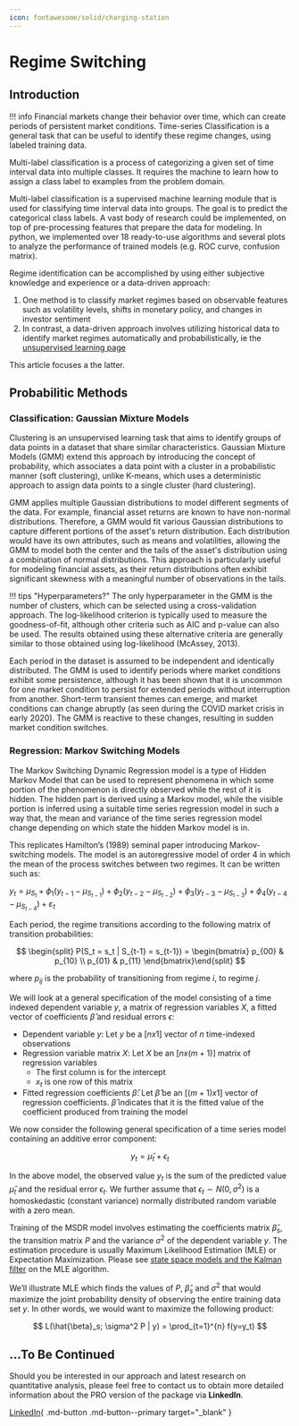 ```yaml
---
icon: fontawesome/solid/charging-station
---
```


# Regime Switching

## Introduction

!!! info
    Financial markets change their behavior over time, which can create periods of persistent market conditions. Time-series Classification is a general task that can be useful to identify these regime changes, using labeled training data.

Multi-label classification is a process of categorizing a given set of time interval data into multiple classes. It requires the machine to learn how to assign a class label to examples from the problem domain.

Multi-label classification is a supervised machine learning module that is used for classifying time interval data into groups. The goal is to predict the categorical class labels. A vast body of research could be implemented, on top of pre-processing features that prepare the data for modeling. In python, we implemented over 18 ready-to-use algorithms and several plots to analyze the performance of trained models (e.g. ROC curve, confusion matrix).

Regime identification can be accomplished by using either subjective knowledge and experience or a data-driven approach:

1. One method is to classify market regimes based on observable features such as volatility levels, shifts in monetary policy, and changes in investor sentiment
2. In contrast, a data-driven approach involves utilizing historical data to identify market regimes automatically and probabilistically, ie the [unsupervised learning page](https://www.ibm.com/topics/unsupervised-learning)

This article focuses a the latter.

## Probabilitic Methods

### Classification: Gaussian Mixture Models

Clustering is an unsupervised learning task that aims to identify groups of data points in a dataset that share similar characteristics. Gaussian Mixture Models (GMM) extend this approach by introducing the concept of probability, which associates a data point with a cluster in a probabilistic manner (soft clustering), unlike K-means, which uses a deterministic approach to assign data points to a single cluster (hard clustering).

GMM applies multiple Gaussian distributions to model different segments of the data. For example, financial asset returns are known to have non-normal distributions. Therefore, a GMM would fit various Gaussian distributions to capture different portions of the asset's return distribution. Each distribution would have its own attributes, such as means and volatilities, allowing the GMM to model both the center and the tails of the asset's distribution using a combination of normal distributions. This approach is particularly useful for modeling financial assets, as their return distributions often exhibit significant skewness with a meaningful number of observations in the tails.

!!! tips "Hyperparameters?"
    The only hyperparameter in the GMM is the number of clusters, which can be selected using a cross-validation approach. The log-likelihood criterion is typically used to measure the goodness-of-fit, although other criteria such as AIC and p-value can also be used. The results obtained using these alternative criteria are generally similar to those obtained using log-likelihood (McAssey, 2013).

Each period in the dataset is assumed to be independent and identically distributed. The GMM is used to identify periods where market conditions exhibit some persistence, although it has been shown that it is uncommon for one market condition to persist for extended periods without interruption from another. Short-term transient themes can emerge, and market conditions can change abruptly (as seen during the COVID market crisis in early 2020). The GMM is reactive to these changes, resulting in sudden market condition switches.

### Regression: Markov Switching Models

The Markov Switching Dynamic Regression model is a type of Hidden Markov Model that can be used to represent phenomena in which some portion of the phenomenon is directly observed while the rest of it is hidden. The hidden part is derived using a Markov model, while the visible portion is inferred using a suitable time series regression model in such a way that, the mean and variance of the time series regression model change depending on which state the hidden Markov model is in. 

This replicates Hamilton’s (1989) seminal paper introducing Markov-switching models. The model is an autoregressive model of order 4 in which the mean of the process switches between two regimes. It can be written such as:

$y_t = \mu_{S_t} + \phi_1 (y_{t-1} - \mu_{S_{t-1}}) + \phi_2 (y_{t-2} - \mu_{S_{t-2}}) + \phi_3 (y_{t-3} - \mu_{S_{t-3}}) + \phi_4 (y_{t-4} - \mu_{S_{t-4}}) + \varepsilon_t$

Each period, the regime transitions according to the following matrix of transition probabilities:

$$
\begin{split} P(S_t = s_t | S_{t-1} = s_{t-1}) =
\begin{bmatrix}
p_{00} & p_{10} \\
p_{01} & p_{11}
\end{bmatrix}\end{split}
$$

where $p_{ij}$ is the probability of transitioning from regime $i$, to regime $j$.

We will look at a general specification of the model consisting of a time indexed dependent variable $y$, a matrix of regression variables $X$, a fitted vector of coefficients $\hat{\beta}$ and residual errors $\epsilon$:

* Dependent variable $y$: Let $y$ be a $[n x 1]$ vector of $n$ time-indexed observations 
* Regression variable matrix $X$: Let $X$ be an $[n x (m+1)]$ matrix of regression variables
  * The first column is for the intercept
  * $x_t$ is one row of this matrix
* Fitted regression coefficients $\hat{\beta}$: Let $\hat{\beta}$ be an $[(m+1) x 1]$ vector of regression coefficients. $\hat{\beta}$ indicates that it is the fitted value of the coefficient produced from training the model

We now consider the following general specification of a time series model containing an additive error component:

$$
y_t=\hat{\mu}_t + \epsilon_t
$$

In the above model, the observed value $y_t$ is the sum of the predicted value $\hat{\mu}_t$ and the residual error $\epsilon_t$. We further assume that $\epsilon_t \sim N(0, σ^2)$ is a homoskedastic (constant variance) normally distributed random variable with a zero mean.

Training of the MSDR model involves estimating the coefficients matrix $\hat{\beta}_s$, the transition matrix $P$ and the variance $\sigma^2$ of the dependent variable $y$. The estimation procedure is usually Maximum Likelihood Estimation (MLE) or Expectation Maximization. Please see [state space models and the Kalman filter](./state_space_models_and_the_kalman_filter.md) on the MLE algorithm.

We’ll illustrate MLE which finds the values of $P$, $\hat{\beta}_s$ and $\sigma^2$ that would maximize the joint probability density of observing the entire training data set $y$. In other words, we would want to maximize the following product:

$$
L(\hat{\beta}_s; \sigma^2 P | y) = \prod_{t=1}^{n} f(y=y_t)
$$

## ...To Be Continued

Should you be interested in our approach and latest research on quantitative analysis, please feel free to contact us to obtain more detailed information about the PRO version of the package via **LinkedIn**.

[LinkedIn](https://www.linkedin.com/in/j-mr/ ){ .md-button .md-button--primary target="_blank" }

